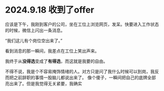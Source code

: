 # 2024.9.18 收到了offer

应该是下午，我刚到客户的公司，坐在工位上浏览网页，发呆。快要进入工作状态的时候，微信上闪出一条消息。

“我们这儿有个岗位空出来了。”

看到消息的那一瞬间，我差点在工位上笑出声来。

我终于从**没得选**变成了**有得选**，而这就是我要的自由。

不得不说，我是个不容易掩饰情绪的人。对方只是问了我什么时候可以到岗，我反而把之前辞职的事情一股脑儿都说出来了。
像个傻子，一瞬间把自己的底牌全部亮出来了。但是我觉得无关紧要，我确实